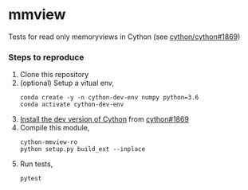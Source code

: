 # mmview

Tests for read only memoryviews in Cython (see [cython/cython#1869](https://github.com/cython/cython/pull/1869))


### Steps to reproduce

1. Clone this repository
3. (optional) Setup a vitual env,
   ```
   conda create -y -n cython-dev-env numpy python=3.6
   conda activate cython-dev-env
   ```
3. [Install the dev version of Cython](http://cython.readthedocs.io/en/latest/src/quickstart/install.html) from [cython#1869](https://github.com/cython/cython/pull/1869)
4. Compile this module,
   ```
   cython-mmview-ro
   python setup.py build_ext --inplace
   ```
5. Run tests,
   ```
   pytest
   ```

